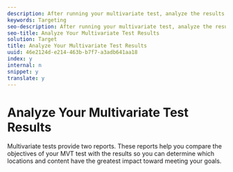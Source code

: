 ```yaml
---
description: After running your multivariate test, analyze the results using the reports provided by Target.
keywords: Targeting
seo-description: After running your multivariate test, analyze the results using the reports provided by Target.
seo-title: Analyze Your Multivariate Test Results
solution: Target
title: Analyze Your Multivariate Test Results
uuid: 46e2124d-e214-463b-b7f7-a3adb641aa18
index: y
internal: n
snippet: y
translate: y
---
```


# Analyze Your Multivariate Test Results

Multivariate tests provide two reports. These reports help you compare the objectives of your MVT test with the results so you can determine which locations and content have the greatest impact toward meeting your goals. 
